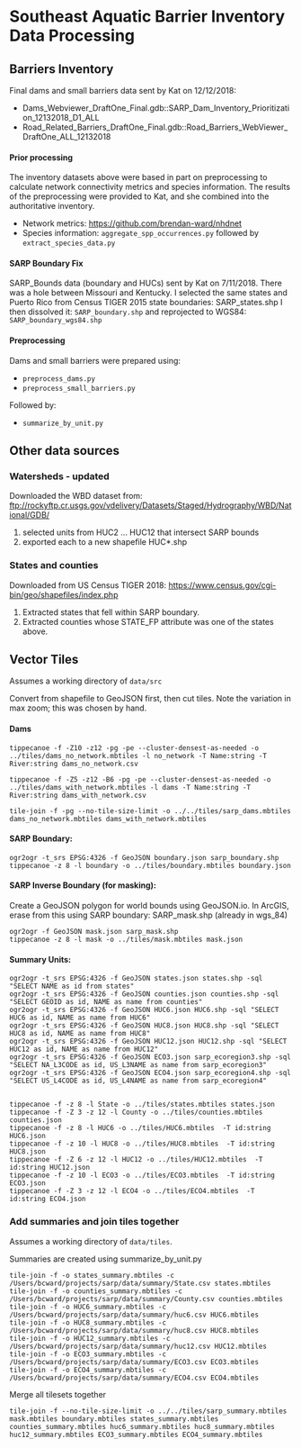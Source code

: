 # Southeast Aquatic Barrier Inventory Data Processing

## Barriers Inventory

Final dams and small barriers data sent by Kat on 12/12/2018:

-   Dams_Webviewer_DraftOne_Final.gdb::SARP_Dam_Inventory_Prioritization_12132018_D1_ALL
-   Road_Related_Barriers_DraftOne_Final.gdb::Road_Barriers_WebViewer_DraftOne_ALL_12132018

#### Prior processing

The inventory datasets above were based in part on preprocessing to calculate network connectivity metrics and species information.
The results of the preprocessing were provided to Kat, and she combined into the authoritative inventory.

-   Network metrics: https://github.com/brendan-ward/nhdnet
-   Species information: `aggregate_spp_occurrences.py` followed by `extract_species_data.py`

#### SARP Boundary Fix

SARP_Bounds data (boundary and HUCs) sent by Kat on 7/11/2018.
There was a hole between Missouri and Kentucky. I selected the same states and Puerto Rico from Census TIGER 2015 state boundaries: SARP_states.shp
I then dissolved it: `SARP_boundary.shp` and reprojected to WGS84: `SARP_boundary_wgs84.shp`

#### Preprocessing

Dams and small barriers were prepared using:

-   `preprocess_dams.py`
-   `preprocess_small_barriers.py`

Followed by:

-   `summarize_by_unit.py`

## Other data sources

### Watersheds - updated

Downloaded the WBD dataset from: ftp://rockyftp.cr.usgs.gov/vdelivery/Datasets/Staged/Hydrography/WBD/National/GDB/

1. selected units from HUC2 ... HUC12 that intersect SARP bounds
2. exported each to a new shapefile HUC\*.shp

### States and counties

Downloaded from US Census TIGER 2018: https://www.census.gov/cgi-bin/geo/shapefiles/index.php

1. Extracted states that fell within SARP boundary.
2. Extracted counties whose STATE_FP attribute was one of the states above.

## Vector Tiles

Assumes a working directory of `data/src`

Convert from shapefile to GeoJSON first, then cut tiles. Note the variation in max zoom; this was chosen by hand.

#### Dams

```
tippecanoe -f -Z10 -z12 -pg -pe --cluster-densest-as-needed -o ../tiles/dams_no_network.mbtiles -l no_network -T Name:string -T River:string dams_no_network.csv

tippecanoe -f -Z5 -z12 -B6 -pg -pe --cluster-densest-as-needed -o ../tiles/dams_with_network.mbtiles -l dams -T Name:string -T River:string dams_with_network.csv

tile-join -f -pg --no-tile-size-limit -o ../../tiles/sarp_dams.mbtiles dams_no_network.mbtiles dams_with_network.mbtiles
```

<!-- tippecanoe -f -Z4 -z12 -B4 -pg --cluster-densest-as-needed -o ../tiles/dams_topn.mbtiles -l dams_topn -T Name:string -T River:string dams_topn.csv -->

#### SARP Boundary:

```
ogr2ogr -t_srs EPSG:4326 -f GeoJSON boundary.json sarp_boundary.shp
tippecanoe -z 8 -l boundary -o ../tiles/boundary.mbtiles boundary.json
```

#### SARP Inverse Boundary (for masking):

Create a GeoJSON polygon for world bounds using GeoJSON.io. In ArcGIS, erase from this
using SARP boundary: SARP_mask.shp (already in wgs_84)

```
ogr2ogr -f GeoJSON mask.json sarp_mask.shp
tippecanoe -z 8 -l mask -o ../tiles/mask.mbtiles mask.json
```

#### Summary Units:

```
ogr2ogr -t_srs EPSG:4326 -f GeoJSON states.json states.shp -sql "SELECT NAME as id from states"
ogr2ogr -t_srs EPSG:4326 -f GeoJSON counties.json counties.shp -sql "SELECT GEOID as id, NAME as name from counties"
ogr2ogr -t_srs EPSG:4326 -f GeoJSON HUC6.json HUC6.shp -sql "SELECT HUC6 as id, NAME as name from HUC6"
ogr2ogr -t_srs EPSG:4326 -f GeoJSON HUC8.json HUC8.shp -sql "SELECT HUC8 as id, NAME as name from HUC8"
ogr2ogr -t_srs EPSG:4326 -f GeoJSON HUC12.json HUC12.shp -sql "SELECT HUC12 as id, NAME as name from HUC12"
ogr2ogr -t_srs EPSG:4326 -f GeoJSON ECO3.json sarp_ecoregion3.shp -sql "SELECT NA_L3CODE as id, US_L3NAME as name from sarp_ecoregion3"
ogr2ogr -t_srs EPSG:4326 -f GeoJSON ECO4.json sarp_ecoregion4.shp -sql "SELECT US_L4CODE as id, US_L4NAME as name from sarp_ecoregion4"


tippecanoe -f -z 8 -l State -o ../tiles/states.mbtiles states.json
tippecanoe -f -Z 3 -z 12 -l County -o ../tiles/counties.mbtiles counties.json
tippecanoe -f -z 8 -l HUC6 -o ../tiles/HUC6.mbtiles  -T id:string HUC6.json
tippecanoe -f -z 10 -l HUC8 -o ../tiles/HUC8.mbtiles  -T id:string HUC8.json
tippecanoe -f -Z 6 -z 12 -l HUC12 -o ../tiles/HUC12.mbtiles  -T id:string HUC12.json
tippecanoe -f -z 10 -l ECO3 -o ../tiles/ECO3.mbtiles  -T id:string ECO3.json
tippecanoe -f -Z 3 -z 12 -l ECO4 -o ../tiles/ECO4.mbtiles  -T id:string ECO4.json
```

### Add summaries and join tiles together

Assumes a working directory of `data/tiles`.

Summaries are created using summarize_by_unit.py

```
tile-join -f -o states_summary.mbtiles -c /Users/bcward/projects/sarp/data/summary/State.csv states.mbtiles
tile-join -f -o counties_summary.mbtiles -c /Users/bcward/projects/sarp/data/summary/County.csv counties.mbtiles
tile-join -f -o HUC6_summary.mbtiles -c /Users/bcward/projects/sarp/data/summary/huc6.csv HUC6.mbtiles
tile-join -f -o HUC8_summary.mbtiles -c /Users/bcward/projects/sarp/data/summary/huc8.csv HUC8.mbtiles
tile-join -f -o HUC12_summary.mbtiles -c /Users/bcward/projects/sarp/data/summary/huc12.csv HUC12.mbtiles
tile-join -f -o ECO3_summary.mbtiles -c /Users/bcward/projects/sarp/data/summary/ECO3.csv ECO3.mbtiles
tile-join -f -o ECO4_summary.mbtiles -c /Users/bcward/projects/sarp/data/summary/ECO4.csv ECO4.mbtiles
```

Merge all tilesets together

```
tile-join -f --no-tile-size-limit -o ../../tiles/sarp_summary.mbtiles mask.mbtiles boundary.mbtiles states_summary.mbtiles counties_summary.mbtiles huc6_summary.mbtiles huc8_summary.mbtiles huc12_summary.mbtiles ECO3_summary.mbtiles ECO4_summary.mbtiles
```
